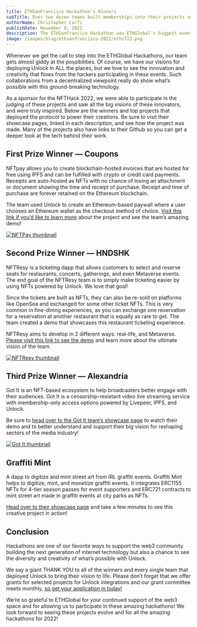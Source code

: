 ```yaml
---
title: ETHSanFrancisco Hackathon's Winners
subTitle: Over two dozen teams built memberships into their projects using Unlock at the latest ETHGlobal Hackathon
authorName: Christopher Carfi
publishDate: November 8, 2022
description: The ETHSanFrancico Hackathon was ETHGlobal's biggest event ever and brought memberships to the forefront.
image: /images/blog/ethsanfrancisco-2022/ethsf22.png
---
```


Whenever we get the call to step into the ETHGlobal Hackathons, our team gets almost giddy at the possibilities. Of course, we have our visions for deploying Unlock in ALL the places, but we love to see the innovation and creativity that flows from the hackers participating in these events. Such collaborations from a decentralized viewpoint really do show what’s possible with this ground-breaking technology.

As a sponsor for the NFTHack 2022, we were able to participate in the judging of these projects and saw all the big visions of these innovators, and were truly inspired. Below are the winners and top projects that deployed the protocol to power their creations. Be sure to visit their showcase pages, linked in each description, and see how the project was made. Many of the projects also have links to their Github so you can get a deeper look at the tech behind their work.


## First Prize Winner — Coupons

NFTpay allows you to create blockchain-hosted invoices that are hosted for free using IPFS and can be fulfilled with crypto or credit card payments. Receipts are auto-hosted as NFTs with no chance of losing an attachment or document showing the time and receipt of purchase. Receipt and time of purchase are forever retained on the Ethereum blockchain. 

The team used Unlock to create an Ethereum-based paywall where a user chooses an Ethereum wallet as the checkout method of choice. [Visit this link if you’d like to learn more](https://showcase.ethglobal.com/nfthack2022/nftpay) about the project and see the team’s amazing demo! 

[![NFTPay thumbnail](/images/blog/nfthack-jan22/nftpay-min.png)](https://showcase.ethglobal.com/nfthack2022/nftpay)


## Second Prize Winner — HNDSHK

NFTResy is a ticketing dapp that allows customers to select and reserve seats for restaurants, concerts, gatherings, and even Metaverse events. The end goal of the NFTResy team is to simply make ticketing easier by using NFTs powered by Unlock. We love that goal! 

Since the tickets are built as NFTs, they can also be re-sold on platforms like OpenSea and exchanged for some other ticket NFTs. This is very common in fine-dining experiences, as you can exchange one reservation for a reservation at another restaurant that is equally as rare to get. The team created a demo that showcases this restaurant ticketing experience. 

NFTResy aims to develop in 2 different ways: real-life, and Metaverse. [Please visit this link to see the demo](https://showcase.ethglobal.com/nfthack2022/nftresy) and learn more about the ultimate vision of the team. 

[![NFTResy thumbnail](/images/blog/nfthack-jan22/nftresy-min.png)](https://showcase.ethglobal.com/nfthack2022/nftresy)


## Third Prize Winner — Alexandria

Got It is an NFT-based ecosystem to help broadcasters better engage with their audiences. Got It is a censorship-resistant video live streaming service with membership-only access options powered by Livepeer, IPFS, and Unlock. 

Be sure to [head over to the Got It team’s showcase page](https://showcase.ethglobal.com/nfthack2022/got-it) to watch their demo and to better understand and support their big vision for reshaping sectors of the media industry! 

[![Got It thumbnail](/images/blog/nfthack-jan22/gotit-min.png)](https://showcase.ethglobal.com/nfthack2022/got-it)


## Graffiti Mint

A dapp to digitize and mint street art from IRL graffiti events. Graffiti Mint helps to digitize, mint, and monetize graffiti events. It integrates ERC1155 NFTs for 4-tier season passes for event supporters and ERC721 contracts to mint street art made in graffiti events at city parks as NFTs. 

[Head over to their showcase page](https://showcase.ethglobal.com/nfthack2022/graffiti-mint) and take a few minutes to see this creative project in action!




## Conclusion

Hackathons are one of our favorite ways to support the web3 community building the next generation of internet technology but also a chance to see the diversity and creativity of what’s possible with Unlock. 

We say a giant THANK YOU to all of the winners and every single team that deployed Unlock to bring their vision to life. Please don’t forget that we offer grants for selected projects for Unlock integrations and our grant committee meets monthly, [so get your application in today!](https://share.hsforms.com/1gAdLgNOESNCWJ9bJxCUAMwbvg22?__hstc=157293157.511609ec6aad35f0d2471241abee4698.1639357465325.1642374234181.1642435770388.31&__hssc=157293157.1.1642435770388&__hsfp=3380286660) 

We’re so grateful to ETHGlobal for your continued support of the web3 space and for allowing us to participate in these amazing hackathons! We look forward to seeing these projects evolve and for all the amazing hackathons for 2022!
